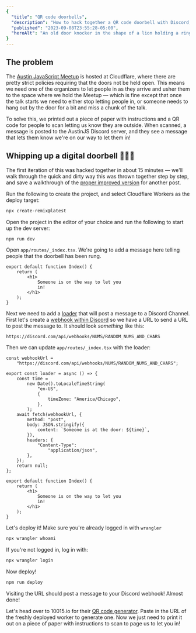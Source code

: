 ```yaml
---
{
  "title": "QR code doorbells",
  "description": "How to hack together a QR code doorbell with Discord, Remix, and Cloudflare Workers",
  "published": "2023-09-08T23:55:28-05:00",
  "heroAlt": "An old door knocker in the shape of a lion holding a ring in its mouth",
}
---
```


## The problem

The [Austin JavaScript Meetup](https://austinjavascript.com/) is hosted at Cloudflare, where there
are pretty strict policies requiring that the doors not be held open. This means we need one of the
organizers to let people in as they arrive and usher them to the space where we hold the Meetup —
which is fine except that once the talk starts we need to either stop letting people in, or someone
needs to hang out by the door for a bit and miss a chunk of the talk.

To solve this, we printed out a piece of paper with instructions and a QR code for people to scan
letting us know they are outside. When scanned, a message is posted to the AustinJS Discord server,
and they see a message that lets them know we're on our way to let them in!

## Whipping up a digital doorbell 👨🏻‍🍳

The first iteration of this was hacked together in about 15 minutes — we'll walk through the quick
and dirty way this was thrown together step by step, and save a walkthrough of the [proper improved
version](https://github.com/third774/austinjs-knock-knock) for another post.

Run the following to create the project, and select Cloudflare Workers as the deploy target:

```sh
npx create-remix@latest
```

Open the project in the editor of your choice and run the following to start up the dev server:

```sh
npm run dev
```

Open `app/routes/_index.tsx`. We're going to add a message here telling people that the doorbell
has been rung.

```tsx
export default function Index() {
	return (
		<h1>
			Someone is on the way to let you
			in!
		</h1>
	);
}
```

Next we need to add a [loader](https://remix.run/docs/en/1.19.3/route/loader) that will post a
message to a Discord Channel. First let's create a [webhook within Discord](https://support.discord.com/hc/en-us/articles/228383668-Intro-to-Webhooks) so we have a URL to send a URL to post the message to. It should look _something_ like this:

```
https://discord.com/api/webhooks/NUMS/RANDOM_NUMS_AND_CHARS
```

Then we can update `app/routes/_index.tsx` with the loader:

```tsx
const webhookUrl =
	"https://discord.com/api/webhooks/NUMS/RANDOM_NUMS_AND_CHARS";

export const loader = async () => {
	const time =
		new Date().toLocaleTimeString(
			"en-US",
			{
				timeZone: "America/Chicago",
			},
		);
	await fetch(webhookUrl, {
		method: "post",
		body: JSON.stringify({
			content: `Someone is at the door: ${time}`,
		}),
		headers: {
			"Content-Type":
				"application/json",
		},
	});
	return null;
};

export default function Index() {
	return (
		<h1>
			Someone is on the way to let you
			in!
		</h1>
	);
}
```

Let's deploy it! Make sure you're already logged in with `wrangler`

```sh
npx wrangler whoami
```

If you're not logged in, log in with:

```sh
npx wrangler login
```

Now deploy!

```sh
npm run deploy
```

Visiting the URL should post a message to your Discord webhook! Almost done!

Let's head over to 10015.io for their [QR code generator](https://10015.io/tools/qr-code-generator).
Paste in the URL of the freshly deployed worker to generate one. Now we just need to print it out on
a piece of paper with instructions to scan to page us to let you in!

